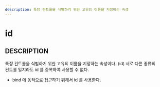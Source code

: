 ```yaml
---
description: 특정 컨트롤을 식별하기 위한 고유의 이름을 지정하는 속성
---
```


# id

## DESCRIPTION

특정 컨트롤을 식별하기 위한 고유의 이름을 지정하는 속성이다. \(id\) 서로 다른 종류의 컨트롤 일지라도 id 를 중복하여 사용할 수 없다.

* bind 에 동적으로 접근하기 위해서 id 를 사용한다.   

